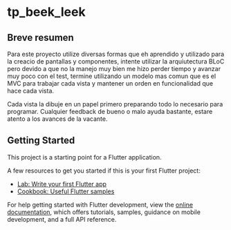 # tp_beek_leek

## Breve resumen

Para este proyecto utilize diversas formas que eh aprendido y utilizado para la creacio de pantallas y componentes, intente utilizar la arquiutectura BLoC pero devido a que no la manejo muy bien me hizo perder tiempo y avanzar muy poco con el test, termine utilizando un modelo mas comun que es el MVC para trabajar cada vista y mantener un orden en funcionalidad que hace cada vista.

Cada vista la dibuje en un papel primero preparando todo lo necesario para programar. Cualquier feedback de bueno o malo ayuda bastante, estare atento a los avances de la vacante.

## Getting Started

This project is a starting point for a Flutter application.

A few resources to get you started if this is your first Flutter project:

- [Lab: Write your first Flutter app](https://docs.flutter.dev/get-started/codelab)
- [Cookbook: Useful Flutter samples](https://docs.flutter.dev/cookbook)

For help getting started with Flutter development, view the
[online documentation](https://docs.flutter.dev/), which offers tutorials,
samples, guidance on mobile development, and a full API reference.
